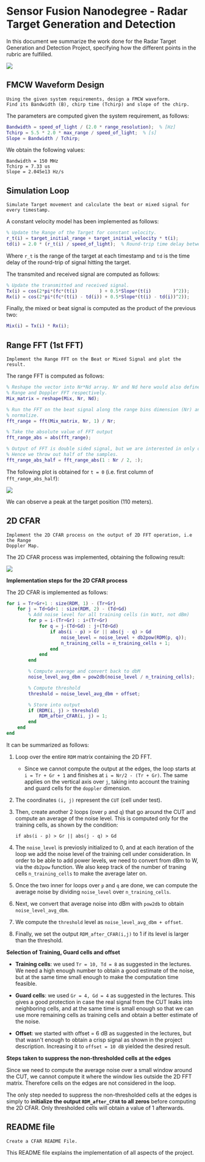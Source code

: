 Sensor Fusion Nanodegree - Radar Target Generation and Detection
================================================================

In this document we summarize the work done for the Radar Target Generation
and Detection Project, specifying how the different points in the rubric are
fulfilled.

![](images/fft2.png)

FMCW Waveform Design
--------------------
```
Using the given system requirements, design a FMCW waveform.
Find its Bandwidth (B), chirp time (Tchirp) and slope of the chirp.
```

The parameters are computed given the system requirement, as follows:

```matlab
Bandwidth = speed_of_light / (2.0 * range_resolution);  % [Hz]
Tchirp = 5.5 * 2.0 * max_range / speed_of_light;  % [s]
Slope = Bandwidth / Tchirp;
```

We obtain the following values:

```
Bandwidth = 150 MHz
Tchirp = 7.33 us
Slope = 2.045e13 Hz/s
```

Simulation Loop
---------------
```
Simulate Target movement and calculate the beat or mixed signal for every timestamp.
```

A constant velocity model has been implemented as follows:

```matlab
% Update the Range of the Target for constant velocity.
r_t(i) = target_initial_range + target_initial_velocity * t(i);
td(i) = 2.0 * (r_t(i) / speed_of_light);  % Round-trip time delay between transmitted and received signal
```

Where `r_t` is the range of the target at each timestamp and `td` is the time
delay of the round-trip of signal hitting the target.

The transmited and received signal are computed as follows:

```matlab
% Update the transmitted and received signal.
Tx(i) = cos(2*pi*(fc*(t(i)        ) + 0.5*Slope*(t(i)        )^2));
Rx(i) = cos(2*pi*(fc*(t(i) - td(i)) + 0.5*Slope*(t(i) - td(i))^2));
```

Finally, the mixed or beat signal is computed as the product of the previous two:

```matlab
Mix(i) = Tx(i) * Rx(i);
```

Range FFT (1st FFT)
-------------------
```
Implement the Range FFT on the Beat or Mixed Signal and plot the result.
```

The range FFT is computed as follows:

```matlab
% Reshape the vector into Nr*Nd array. Nr and Nd here would also define the size of
% Range and Doppler FFT respectively.
Mix_matrix = reshape(Mix, Nr, Nd);

% Run the FFT on the beat signal along the range bins dimension (Nr) and
% normalize.
fft_range = fft(Mix_matrix, Nr, 1) / Nr;

% Take the absolute value of FFT output
fft_range_abs = abs(fft_range);

% Output of FFT is double sided signal, but we are interested in only one side of the spectrum.
% Hence we throw out half of the samples.
fft_range_abs_half = fft_range_abs(1 : Nr / 2, :);
```

The following plot is obtained for `t = 0` (i.e. first column of
`fft_range_abs_half`):

![](images/range_fft.png)


We can observe a peak at the target position (110 meters).

2D CFAR
-------
```
Implement the 2D CFAR process on the output of 2D FFT operation, i.e the Range
Doppler Map.
```

The 2D CFAR process was implemented, obtaining the following result:

![](images/cfar.png)

**Implementation steps for the 2D CFAR process**

The 2D CFAR is implemented as follows:

```matlab
for i = Tr+Gr+1 : size(RDM, 1) - (Tr+Gr)
    for j = Td+Gd+1 : size(RDM, 2) - (Td+Gd)
        % Add noise level for all training cells (in Watt, not dBm)
        for p = i-(Tr+Gr) : i+(Tr+Gr)
            for q = j-(Td+Gd) : j+(Td+Gd)
                if abs(i - p) > Gr || abs(j - q) > Gd
                    noise_level = noise_level + db2pow(RDM(p, q));
                    n_training_cells = n_training_cells + 1;
                end
            end
        end

        % Compute average and convert back to dbM
        noise_level_avg_dbm = pow2db(noise_level / n_training_cells);

        % Compute threshold
        threshold = noise_level_avg_dbm + offset;

        % Store into output
        if (RDM(i, j) > threshold)
            RDM_after_CFAR(i, j) = 1;
        end
    end
end
```

It can be summarized as follows:

1. Loop over the entire `RDM` matrix containing the 2D FFT.
   - Since we cannot compute the output at the edges, the loop starts
     at `i = Tr + Gr + 1` and finishes at `i = Nr/2 - (Tr + Gr)`.
     The same applies on the vertical axis over `j`, taking into
     account the training and guard cells for the `doppler` dimension.
2. The coordinates `(i, j)` represent the `CUT` (cell under test).
3. Then, create another 2 loops (over `p` and `q`) that go around the
   CUT and compute an average of the noise level. This is computed only
   for the training cells, as shown by the condition:

   ```matab
   if abs(i - p) > Gr || abs(j - q) > Gd
   ```

4. The `noise_level` is previosly initialized to 0, and at each iteration
   of the loop we add the noise level of the training cell under consideration.
   In order to be able to add power levels, we need to convert from dBm to W,
   via the `db2pow` function. We also keep track of the number of traning
   cells `n_training_cells` to make the average later on.

5. Once the two inner for loops over `p` and `q` are done, we can compute
   the average noise by dividing `noise_level` over `n_training_cells`.

6. Next, we convert that average noise into dBm with `pow2db` to obtain
   `noise_level_avg_dbm`.

7. We compute the `threshold` level as `noise_level_avg_dbm + offset`.

8. Finally, we set the output `RDM_after_CFAR(i,j)` to 1 if its level is larger
   than the threshold.

**Selection of Training, Guard cells and offset**

- **Training cells**: we used `Tr = 10, Td = 8` as suggested in the lectures.
  We need a high enough number to obtain a good estimate of the noise, but
  at the same time small enough to make the computation time feasible.

- **Guard cells**: we used `Gr = 4, Gd = 4` as suggested in the lectures.
  This gives a good protection in case the real signal from the CUT leaks
  into neighboring cells, and at the same time is small enough so that
  we can use more remaining cells as training cells and obtain a better
  estimate of the noise.

- **Offset**: we started with offset = 6 dB as suggested in the lectures,
  but that wasn't enough to obtain a crisp signal as shown in the project
  description. Increasing it to `offset = 10 dB` yielded the desired result.

**Steps taken to suppress the non-thresholded cells at the edges**

Since we need to compute the average noise over a small window around the
CUT, we cannot compute it where the window lies outside the 2D FFT matrix.
Therefore cells on the edges are not considered in the loop.

The only step needed to suppress the non-thresholded cells at the edges
is simply to **initialize the output `RDM_after_CFAR` to all zeros** before
computing the 2D CFAR. Only thresholded cells will obtain a value of 1
afterwards.

README file
-----------
```
Create a CFAR README File.
```
This README file explains the implementation of all aspects of the project.
